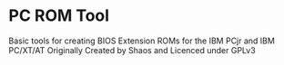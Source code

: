 # PC ROM Tool

Basic tools for creating BIOS Extension ROMs for the IBM PCjr and IBM PC/XT/AT
Originally Created by Shaos and Licenced under GPLv3
